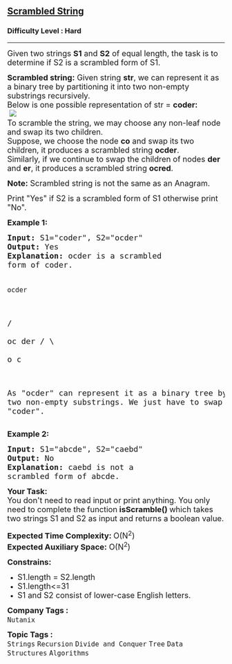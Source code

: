 <h2><a href="https://www.geeksforgeeks.org/problems/scrambled-string/1?page=1&difficulty=Hard&status=unsolved&sortBy=submissions">Scrambled String</a></h2><h3>Difficulty Level : Hard</h3><hr><div class="problems_problem_content__Xm_eO"><p><span style="font-size: 18px;">Given two strings&nbsp;<strong>S1</strong>&nbsp;and&nbsp;<strong>S2</strong>&nbsp;of equal length, the task is to determine if S2 is a scrambled form of S1.</span></p>
<p><span style="font-size: 18px;"><strong>Scrambled string:</strong>&nbsp;Given string&nbsp;<strong>str</strong>, we can represent it as a binary tree&nbsp;by partitioning it into two non-empty substrings recursively.<br>Below is one possible representation of str = <strong>coder:</strong><br>&nbsp;</span><img src="https://media.geeksforgeeks.org/img-practice/PROD/addEditProblem/707514/Web/Other/5360f3bd-09bb-4f9d-9c84-be3844091359_1685087790.png"><br><span style="font-size: 18px;">To scramble the string, we may choose any non-leaf node and swap its two children.&nbsp;<br>Suppose, we choose the node <strong>co</strong> and swap its two children, it produces a scrambled string <strong>ocder</strong>.<br>Similarly, if we continue to swap the children of nodes <strong>der</strong> and <strong>er</strong>, it produces a scrambled string <strong>ocred</strong>.</span></p>
<p><span style="font-size: 18px;"><strong>Note:</strong>&nbsp;Scrambled string is not the same as an Anagram.</span></p>
<p><span style="font-size: 18px;">Print "Yes" if S2 is a scrambled form of S1 otherwise print "No".</span></p>
<p><span style="font-size: 18px;"><strong>Example 1:</strong></span></p>
<pre><span style="font-size: 18px;"><strong>Input:</strong> S1="coder", S2="ocder"
<strong>Output:</strong> Yes
<strong>Explanation:</strong> ocder is a scrambled 
form of coder.

    ocder
   /    \
  oc    der
 / \    
o   c  

As "ocder" can represent it 
as a binary tree by partitioning 
it into two non-empty substrings.
We just have to swap 'o' and 'c' 
to get "coder".</span>
</pre>
<p><span style="font-size: 18px;"><strong>Example 2:</strong></span></p>
<pre><span style="font-size: 18px;"><strong>Input:</strong> S1="abcde", S2="caebd" 
<strong>Output:</strong> No
<strong>Explanation:</strong> caebd is not a 
scrambled form of abcde.</span></pre>
<p><span style="font-size: 18px;"><strong>Your Task:</strong><br>You don't need to read input or print anything.&nbsp;You only need to complete the function<strong>&nbsp;isScramble</strong><strong>()&nbsp;</strong>which takes two strings S1 and S2&nbsp;as input and returns a boolean value.</span></p>
<p><span style="font-size: 18px;"><strong>Expected Time Complexity:&nbsp;</strong>O(N<sup>2</sup>)<br><strong>Expected Auxiliary Space:</strong>&nbsp;O(N<sup>2</sup>)</span></p>
<p><strong><span style="font-size: 18px;">Constrains:&nbsp;</span></strong></p>
<ul>
<li><span style="font-size: 18px;">S1.length = S2.length</span></li>
<li><span style="font-size: 18px;">S1.length&lt;=31</span></li>
<li><span style="font-size: 18px;">S1 and S2 consist of lower-case English letters.</span></li>
</ul></div><p><span style=font-size:18px><strong>Company Tags : </strong><br><code>Nutanix</code>&nbsp;<br><p><span style=font-size:18px><strong>Topic Tags : </strong><br><code>Strings</code>&nbsp;<code>Recursion</code>&nbsp;<code>Divide and Conquer</code>&nbsp;<code>Tree</code>&nbsp;<code>Data Structures</code>&nbsp;<code>Algorithms</code>&nbsp;